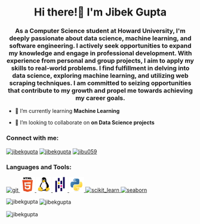 <h1 align="center">Hi there!👋 I'm Jibek Gupta</h1>
<h3 align="center">As a Computer Science student at Howard University, I'm deeply passionate about data science, machine learning, and software engineering. I actively seek opportunities to expand my knowledge and engage in professional development. With experience from personal and group projects, I aim to apply my skills to real-world problems. I find fulfillment in delving into data science, exploring machine learning, and utilizing web scraping techniques. I am committed to seizing opportunities that contribute to my growth and propel me towards achieving my career goals.</h3>



- 🌱 I’m currently learning **Machine Learning**

- 👯 I’m looking to collaborate on **on Data Science projects**

<h3 align="left">Connect with me:</h3>
<p align="left">
<a href="https://linkedin.com/in/jibekgupta" target="blank"><img align="center" src="https://raw.githubusercontent.com/rahuldkjain/github-profile-readme-generator/master/src/images/icons/Social/linked-in-alt.svg" alt="jibekgupta" height="30" width="40" /></a>
<a href="https://kaggle.com/jibekgupta" target="blank"><img align="center" src="https://raw.githubusercontent.com/rahuldkjain/github-profile-readme-generator/master/src/images/icons/Social/kaggle.svg" alt="jibekgupta" height="30" width="40" /></a>
<a href="https://www.leetcode.com/jibu059" target="blank"><img align="center" src="https://raw.githubusercontent.com/rahuldkjain/github-profile-readme-generator/master/src/images/icons/Social/leet-code.svg" alt="jibu059" height="30" width="40" /></a>
</p>

<h3 align="left">Languages and Tools:</h3>
<p align="left"> <a href="https://git-scm.com/" target="_blank" rel="noreferrer"> <img src="https://www.vectorlogo.zone/logos/git-scm/git-scm-icon.svg" alt="git" width="40" height="40"/> </a> <a href="https://www.w3.org/html/" target="_blank" rel="noreferrer"> <img src="https://raw.githubusercontent.com/devicons/devicon/master/icons/html5/html5-original-wordmark.svg" alt="html5" width="40" height="40"/> </a> <a href="https://www.linux.org/" target="_blank" rel="noreferrer"> <img src="https://raw.githubusercontent.com/devicons/devicon/master/icons/linux/linux-original.svg" alt="linux" width="40" height="40"/> </a> <a href="https://pandas.pydata.org/" target="_blank" rel="noreferrer"> <img src="https://raw.githubusercontent.com/devicons/devicon/2ae2a900d2f041da66e950e4d48052658d850630/icons/pandas/pandas-original.svg" alt="pandas" width="40" height="40"/> </a> <a href="https://www.python.org" target="_blank" rel="noreferrer"> <img src="https://raw.githubusercontent.com/devicons/devicon/master/icons/python/python-original.svg" alt="python" width="40" height="40"/> </a> <a href="https://scikit-learn.org/" target="_blank" rel="noreferrer"> <img src="https://upload.wikimedia.org/wikipedia/commons/0/05/Scikit_learn_logo_small.svg" alt="scikit_learn" width="40" height="40"/> </a> <a href="https://seaborn.pydata.org/" target="_blank" rel="noreferrer"> <img src="https://seaborn.pydata.org/_images/logo-mark-lightbg.svg" alt="seaborn" width="40" height="40"/> </a> </p>

<p><img align="left" src="https://github-readme-stats.vercel.app/api/top-langs?username=jibekgupta&show_icons=true&locale=en&layout=compact" alt="jibekgupta" /></p>

<p>&nbsp;<img align="center" src="https://github-readme-stats.vercel.app/api?username=jibekgupta&show_icons=true&locale=en" alt="jibekgupta" /></p>

<p><img align="center" src="https://github-readme-streak-stats.herokuapp.com/?user=jibekgupta&" alt="jibekgupta" /></p>
